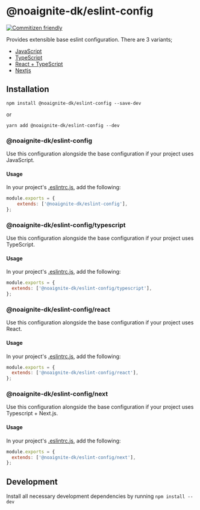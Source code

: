 # @noaignite-dk/eslint-config

[![Commitizen friendly](https://img.shields.io/badge/commitizen-friendly-brightgreen.svg)](http://commitizen.github.io/cz-cli/)

Provides extensible base eslint configuration. There are 3 variants;

- [JavaScript](#NoA-Ignite-dkeslint-config-1)
- [TypeScript](#NoA-Ignite-dkeslint-configtypescript)
- [React + TypeScript](#NoA-Ignite-dkeslint-configreact)
- [Nextjs](#NoA-Ignite-dkeslint-confignext)

## Installation

`npm install @noaignite-dk/eslint-config --save-dev`

or

`yarn add @noaignite-dk/eslint-config --dev`

### @noaignite-dk/eslint-config

Use this configuration alongside the base configuration if your project uses JavaScript.

#### Usage

In your project's [.eslintrc.js](https://eslint.org/docs/user-guide/configuring), add the following:

```js
module.exports = {
	extends: ['@noaignite-dk/eslint-config'],
};
```

### @noaignite-dk/eslint-config/typescript

Use this configuration alongside the base configuration if your project uses TypeScript.

#### Usage

In your project's [.eslintrc.js](https://eslint.org/docs/user-guide/configuring), add the following:

```js
module.exports = {
  extends: ['@noaignite-dk/eslint-config/typescript'],
};
```

### @noaignite-dk/eslint-config/react

Use this configuration alongside the base configuration if your project uses React.

#### Usage

In your project's [.eslintrc.js](https://eslint.org/docs/user-guide/configuring), add the following:

```js
module.exports = {
  extends: ['@noaignite-dk/eslint-config/react'],
};
```

### @noaignite-dk/eslint-config/next

Use this configuration alongside the base configuration if your project uses Typescript + Next.js.

#### Usage

In your project's [.eslintrc.js](https://eslint.org/docs/user-guide/configuring), add the following:

```js
module.exports = {
  extends: ['@noaignite-dk/eslint-config/next'],
};
```

## Development

Install all necessary development dependencies by running `npm install --dev`
